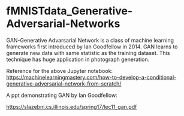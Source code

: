 # fMNISTdata_Generative-Adversarial-Networks

GAN-Generative Advarsarial Network is a class of machine learning frameworks first introduced by Ian Goodfellow in 2014. GAN learns to generate new data with same statistic as the training dataset. This technique has huge application in photograph generation.


Reference for the above Jupyter notebook: 
https://machinelearningmastery.com/how-to-develop-a-conditional-generative-adversarial-network-from-scratch/

A ppt demonstrating GAN by Ian Goodfellow:

https://slazebni.cs.illinois.edu/spring17/lec11_gan.pdf

